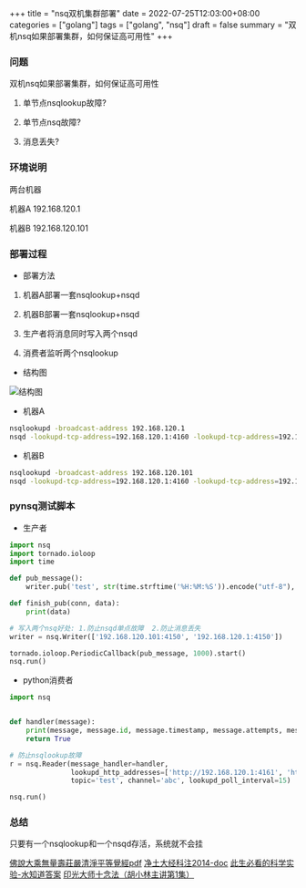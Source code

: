 +++
title = "nsq双机集群部署"
date = 2022-07-25T12:03:00+08:00
categories = ["golang"]
tags = ["golang", "nsq"]
draft = false
summary = "双机nsq如果部署集群，如何保证高可用性"
+++


### 问题

双机nsq如果部署集群，如何保证高可用性

1. 单节点nsqlookup故障?

2. 单节点nsq故障?

3. 消息丢失?

### 环境说明

两台机器

机器A 192.168.120.1

机器B 192.168.120.101

### 部署过程

* 部署方法

1. 机器A部署一套nsqlookup+nsqd

2. 机器B部署一套nsqlookup+nsqd

3. 生产者将消息同时写入两个nsqd

3. 消费者监听两个nsqlookup

* 结构图

![结构图](../../static/nsq集群结构图.jpg)

* 机器A

```bash
nsqlookupd -broadcast-address 192.168.120.1
nsqd -lookupd-tcp-address=192.168.120.1:4160 -lookupd-tcp-address=192.168.120.101:4160 -broadcast-address 192.168.120.1
```

* 机器B

```bash
nsqlookupd -broadcast-address 192.168.120.101
nsqd -lookupd-tcp-address=192.168.120.1:4160 -lookupd-tcp-address=192.168.120.101:4160 -broadcast-address 192.168.120.101
```

### pynsq测试脚本

* 生产者

```python
import nsq
import tornado.ioloop
import time

def pub_message():
    writer.pub('test', str(time.strftime('%H:%M:%S')).encode("utf-8"), finish_pub)

def finish_pub(conn, data):
    print(data)

# 写入两个nsq好处: 1.防止nsqd单点故障  2.防止消息丢失
writer = nsq.Writer(['192.168.120.101:4150', '192.168.120.1:4150'])

tornado.ioloop.PeriodicCallback(pub_message, 1000).start()
nsq.run()
```

* python消费者

```python
import nsq


def handler(message):
    print(message, message.id, message.timestamp, message.attempts, message.body)
    return True

# 防止nsqlookup故障
r = nsq.Reader(message_handler=handler,
               lookupd_http_addresses=['http://192.168.120.1:4161', 'http://192.168.120.101:4161'],
               topic='test', channel='abc', lookupd_poll_interval=15)

nsq.run()
```

### 总结

只要有一个nsqlookup和一个nsqd存活，系统就不会挂


[佛說大乘無量壽莊嚴清淨平等覺經pdf](http://www.sxjy360.top/page-download/)
[净土大经科注2014-doc](http://www.sxjy360.top/page-download/)
[此生必看的科学实验-水知道答案](http://www.sxjy360.top/page-download/)
[印光大师十念法（胡小林主讲第1集）](http://www.sxjy360.top/page-download/)
